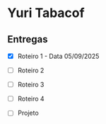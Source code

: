 # Yuri Tabacof


## Entregas

- [x] Roteiro 1 - Data 05/09/2025
- [ ] Roteiro 2
- [ ] Roteiro 3
- [ ] Roteiro 4
- [ ] Projeto

